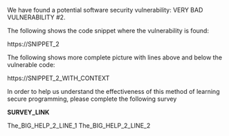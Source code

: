We have found a potential software security vulnerability: VERY BAD VULNERABILITY #2.

The following shows the code snippet where the vulnerability is found:

https://SNIPPET_2

The following shows more complete picture with lines above and below the vulnerable code:

https://SNIPPET_2_WITH_CONTEXT

In order to help us understand the effectiveness of this method of learning secure programming, please complete the following survey

**SURVEY_LINK**

The_BIG_HELP_2_LINE_1
The_BIG_HELP_2_LINE_2
